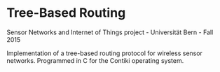 # Tree-Based Routing

Sensor Networks and Internet of Things project - Universität Bern - Fall 2015

Implementation of a tree-based routing protocol for wireless sensor networks.
Programmed in C for the Contiki operating system.
